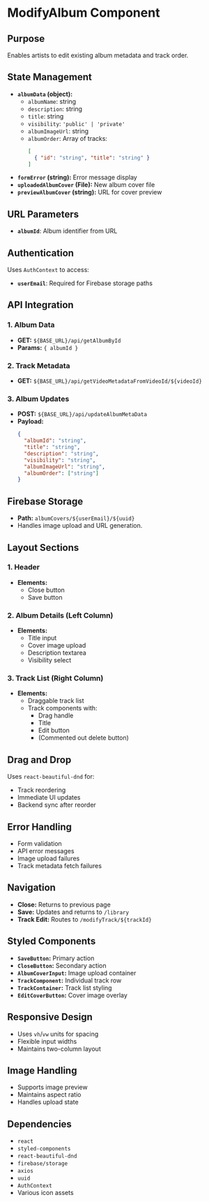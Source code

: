 # ModifyAlbum Component

## Purpose
Enables artists to edit existing album metadata and track order.

## State Management
- **`albumData` (object):**
  - `albumName`: string
  - `description`: string
  - `title`: string
  - `visibility`: `'public' | 'private'`
  - `albumImageUrl`: string
  - `albumOrder`: Array of tracks:
    ```json
    [
      { "id": "string", "title": "string" }
    ]
    ```
- **`formError` (string):** Error message display
- **`uploadedAlbumCover` (File):** New album cover file
- **`previewAlbumCover` (string):** URL for cover preview

## URL Parameters
- **`albumId`**: Album identifier from URL

## Authentication
Uses `AuthContext` to access:
- **`userEmail`**: Required for Firebase storage paths

## API Integration
### 1. Album Data
- **GET:** `${BASE_URL}/api/getAlbumById`
- **Params:** `{ albumId }`

### 2. Track Metadata
- **GET:** `${BASE_URL}/api/getVideoMetadataFromVideoId/${videoId}`

### 3. Album Updates
- **POST:** `${BASE_URL}/api/updateAlbumMetaData`
- **Payload:**
  ```json
  {
    "albumId": "string",
    "title": "string",
    "description": "string",
    "visibility": "string",
    "albumImageUrl": "string",
    "albumOrder": ["string"]
  }
  ```

## Firebase Storage
- **Path:** `albumCovers/${userEmail}/${uuid}`
- Handles image upload and URL generation.

## Layout Sections
### 1. Header
- **Elements:**
  - Close button
  - Save button

### 2. Album Details (Left Column)
- **Elements:**
  - Title input
  - Cover image upload
  - Description textarea
  - Visibility select

### 3. Track List (Right Column)
- **Elements:**
  - Draggable track list
  - Track components with:
    - Drag handle
    - Title
    - Edit button
    - (Commented out delete button)

## Drag and Drop
Uses `react-beautiful-dnd` for:
- Track reordering
- Immediate UI updates
- Backend sync after reorder

## Error Handling
- Form validation
- API error messages
- Image upload failures
- Track metadata fetch failures

## Navigation
- **Close:** Returns to previous page
- **Save:** Updates and returns to `/library`
- **Track Edit:** Routes to `/modifyTrack/${trackId}`

## Styled Components
- **`SaveButton`:** Primary action
- **`CloseButton`:** Secondary action
- **`AlbumCoverInput`:** Image upload container
- **`TrackComponent`:** Individual track row
- **`TrackContainer`:** Track list styling
- **`EditCoverButton`:** Cover image overlay

## Responsive Design
- Uses `vh`/`vw` units for spacing
- Flexible input widths
- Maintains two-column layout

## Image Handling
- Supports image preview
- Maintains aspect ratio
- Handles upload state

## Dependencies
- `react`
- `styled-components`
- `react-beautiful-dnd`
- `firebase/storage`
- `axios`
- `uuid`
- `AuthContext`
- Various icon assets

